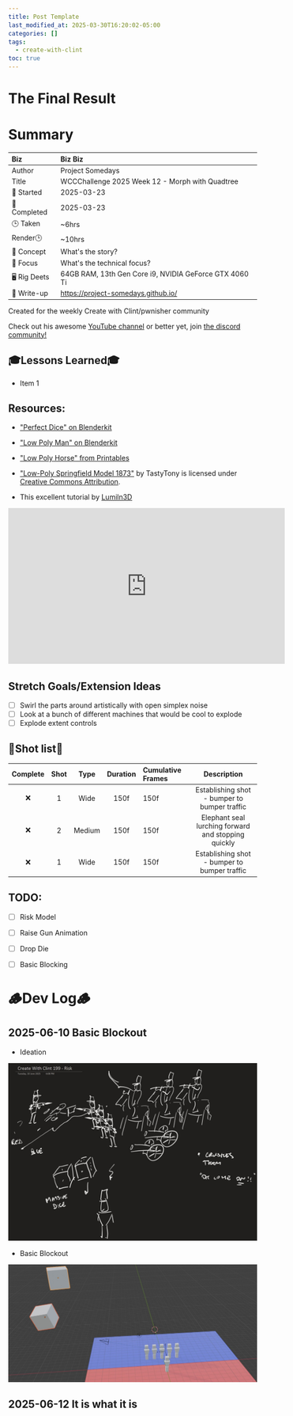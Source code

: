 ```yaml
---
title: Post Template
last_modified_at: 2025-03-30T16:20:02-05:00
categories: []
tags:
  - create-with-clint
toc: true
---
```


# The Final Result
<!-- [![Watch the video](https://img.youtube.com/vi/4eS8dGd9_TI/maxresdefault.jpg)](https://youtu.be/4eS8dGd9_TI) -->

# Summary

| Biz             | Biz Biz                               |
|:--------        | :---------                                |
| Author          | Project Somedays                      |
| Title           | WCCChallenge 2025 Week 12 - Morph with Quadtree |
| 📅 Started      | 2025-03-23        |
| 📅 Completed    | 2025-03-23        |
| 🕒 Taken        | ~6hrs                                  |
| Render🕒        | ~10hrs          |
| 🤯 Concept      | What's the story?        |
| 🔎 Focus        | What's the technical focus?       |
| 🖥️ Rig Deets    | 64GB RAM, 13th Gen Core i9, NVIDIA GeForce GTX 4060 Ti |
| 📔 Write-up     | https://project-somedays.github.io/ |

Created for the weekly Create with Clint/pwnisher community

Check out his awesome [YouTube channel](https://www.youtube.com/c/pwnisher) or better yet, join [the discord community!](https://discord.com/channels/673719770410909696/688444060737994785/922141725944872980)

## 🎓Lessons Learned🎓
- Item 1

## Resources:
- ["Perfect Dice" on Blenderkit](https://www.blenderkit.com/asset-gallery-detail/a3feddf8-9419-4d7c-bc34-795e7c21e4ee/)
- ["Low Poly Man" on Blenderkit](https://www.blenderkit.com/asset-gallery-detail/0732bf24-b15f-47f5-b1f7-47794f0616c3/)
- ["Low Poly Horse" from Printables](https://www.printables.com/model/130368-low-poly-horse)
- ["Low-Poly Springfield Model 1873"](https://skfb.ly/6ZtD8) by TastyTony is licensed under [Creative Commons Attribution](http://creativecommons.org/licenses/by/4.0/).

- This excellent tutorial by [Lumiln3D](https://www.youtube.com/@lumiin3d)
<iframe width="560" height="315" src="https://www.youtube.com/embed/JkZNt2bnliI?si=k6kUYFqxrG5RZc1b" title="YouTube video player" frameborder="0" allow="accelerometer; autoplay; clipboard-write; encrypted-media; gyroscope; picture-in-picture; web-share" referrerpolicy="strict-origin-when-cross-origin" allowfullscreen></iframe>

## Stretch Goals/Extension Ideas
- [ ] Swirl the parts around artistically with open simplex noise
- [ ] Look at a bunch of different machines that would be cool to explode
- [ ] Explode extent controls

## 🎥Shot list🎥

|Complete | Shot   | Type     | Duration | Cumulative Frames | Description                    |
| :----:  | :----: | :----:   | :----:   | :----        | :----:                              |
|  ❌     | 1      | Wide     | 150f     | 150f         |Establishing shot - bumper to bumper traffic|
|  ❌     | 2      | Medium     | 150f     | 150f       |Elephant seal lurching forward and stopping quickly |
|  ❌    | 1      | Wide     | 150f     | 150f         |Establishing shot - bumper to bumper traffic|

## TODO:
- [ ] Risk Model
- [ ] Raise Gun Animation
- [ ] Drop Die
- [ ] Basic Blocking


# 🪵Dev Log🪵

## 2025-06-10 Basic Blockout
  - Ideation
  
  ![Ideation](/assets/images/2025-06-10_CreateWithClint199-Risk-Ideation.jpg)
  - Basic Blockout
  
  ![Blockout](/assets/images/2025-06-10_CreateWithClint199-Risk-Blockout.jpg)

## 2025-06-12 It is what it is
  